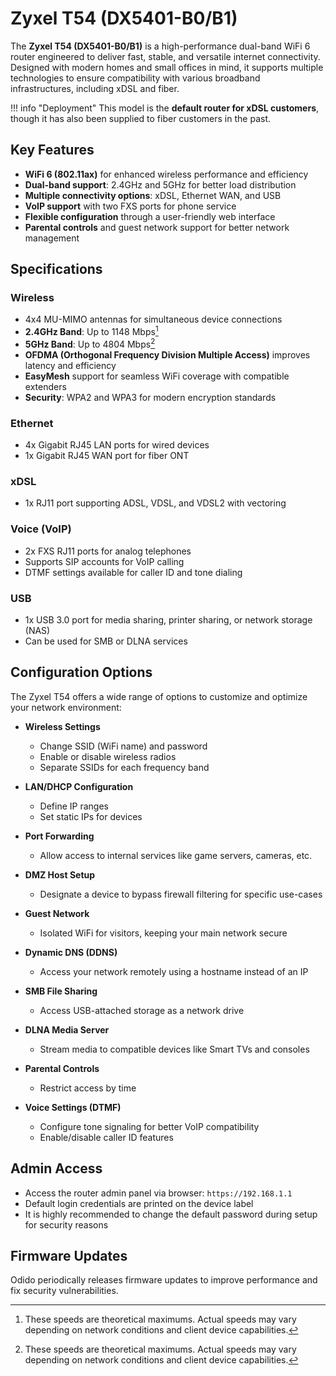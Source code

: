 # Zyxel T54 (DX5401-B0/B1)

The **Zyxel T54 (DX5401-B0/B1)** is a high-performance dual-band WiFi 6 router engineered to deliver fast, stable, and versatile internet connectivity. Designed with modern homes and small offices in mind, it supports multiple technologies to ensure compatibility with various broadband infrastructures, including xDSL and fiber.

!!! info "Deployment"
    This model is the **default router for xDSL customers**, though it has also been supplied to fiber customers in the past.

## Key Features

- **WiFi 6 (802.11ax)** for enhanced wireless performance and efficiency  
- **Dual-band support**: 2.4GHz and 5GHz for better load distribution  
- **Multiple connectivity options**: xDSL, Ethernet WAN, and USB  
- **VoIP support** with two FXS ports for phone service  
- **Flexible configuration** through a user-friendly web interface  
- **Parental controls** and guest network support for better network management

## Specifications

### Wireless
- 4x4 MU-MIMO antennas for simultaneous device connections  
- **2.4GHz Band**: Up to 1148 Mbps[^1]  
- **5GHz Band**: Up to 4804 Mbps[^1]  
- **OFDMA (Orthogonal Frequency Division Multiple Access)** improves latency and efficiency  
- **EasyMesh** support for seamless WiFi coverage with compatible extenders  
- **Security**: WPA2 and WPA3 for modern encryption standards  

### Ethernet
- 4x Gigabit RJ45 LAN ports for wired devices  
- 1x Gigabit RJ45 WAN port for fiber ONT  

### xDSL
- 1x RJ11 port supporting ADSL, VDSL, and VDSL2 with vectoring  

### Voice (VoIP)
- 2x FXS RJ11 ports for analog telephones  
- Supports SIP accounts for VoIP calling  
- DTMF settings available for caller ID and tone dialing  

### USB
- 1x USB 3.0 port for media sharing, printer sharing, or network storage (NAS)  
- Can be used for SMB or DLNA services  

## Configuration Options
The Zyxel T54 offers a wide range of options to customize and optimize your network environment:

- **Wireless Settings**  
    - Change SSID (WiFi name) and password  
    - Enable or disable wireless radios  
    - Separate SSIDs for each frequency band  

- **LAN/DHCP Configuration**  
    - Define IP ranges  
    - Set static IPs for devices  

- **Port Forwarding**  
    - Allow access to internal services like game servers, cameras, etc.  

- **DMZ Host Setup**  
    - Designate a device to bypass firewall filtering for specific use-cases  

- **Guest Network**  
    - Isolated WiFi for visitors, keeping your main network secure  

- **Dynamic DNS (DDNS)**  
    - Access your network remotely using a hostname instead of an IP  

- **SMB File Sharing**  
    - Access USB-attached storage as a network drive  

- **DLNA Media Server**
    - Stream media to compatible devices like Smart TVs and consoles  

- **Parental Controls**  
    - Restrict access by time  

- **Voice Settings (DTMF)**  
    - Configure tone signaling for better VoIP compatibility  
    - Enable/disable caller ID features  

## Admin Access
- Access the router admin panel via browser: `https://192.168.1.1`  
- Default login credentials are printed on the device label  
- It is highly recommended to change the default password during setup for security reasons  

## Firmware Updates
Odido  periodically releases firmware updates to improve performance and fix security vulnerabilities.  

[^1]: These speeds are theoretical maximums. Actual speeds may vary depending on network conditions and client device capabilities.